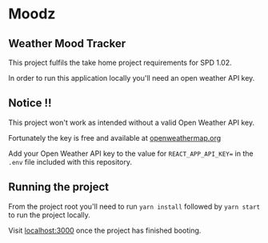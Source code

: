 # Moodz 
## Weather Mood Tracker

This project fulfils the take home project requirements for SPD 1.02. 

In order to run this application locally you'll need an open weather API key.

## Notice !!

This project won't work as intended without a valid Open Weather API key.

Fortunately the key is free and available at [openweathermap.org](https://openweathermap.org)

Add your Open Weather API key to the value for `REACT_APP_API_KEY=`  in the `.env` file included with this repository.

## Running the project

From the project root you'll need to run `yarn install` followed by `yarn start` to run the project locally.

Visit [localhost:3000](http://localhost:3000/) once the project has finished booting.